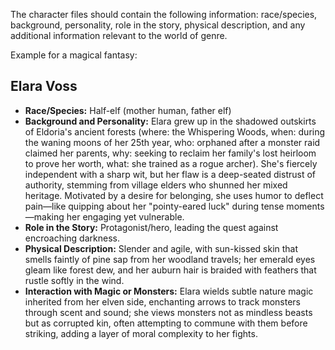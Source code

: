 The character files should contain the following information: race/species, background, personality, role in the story, physical description, and any additional information relevant to the world of genre.

Example for a magical fantasy:
## Elara Voss

- **Race/Species:** Half-elf (mother human, father elf)
- **Background and Personality:** Elara grew up in the shadowed outskirts of Eldoria's ancient forests (where: the Whispering Woods, when: during the waning moons of her 25th year, who: orphaned after a monster raid claimed her parents, why: seeking to reclaim her family's lost heirloom to prove her worth, what: she trained as a rogue archer). She's fiercely independent with a sharp wit, but her flaw is a deep-seated distrust of authority, stemming from village elders who shunned her mixed heritage. Motivated by a desire for belonging, she uses humor to deflect pain—like quipping about her "pointy-eared luck" during tense moments—making her engaging yet vulnerable.
- **Role in the Story:** Protagonist/hero, leading the quest against encroaching darkness.
- **Physical Description:** Slender and agile, with sun-kissed skin that smells faintly of pine sap from her woodland travels; her emerald eyes gleam like forest dew, and her auburn hair is braided with feathers that rustle softly in the wind.
- **Interaction with Magic or Monsters:** Elara wields subtle nature magic inherited from her elven side, enchanting arrows to track monsters through scent and sound; she views monsters not as mindless beasts but as corrupted kin, often attempting to commune with them before striking, adding a layer of moral complexity to her fights.
